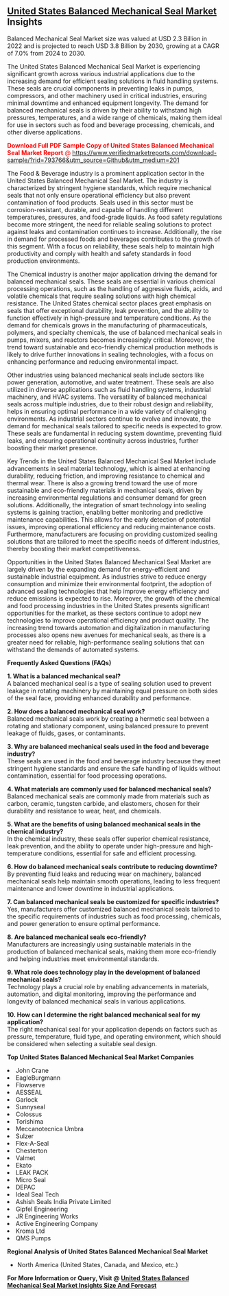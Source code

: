 <h2><a href="https://www.verifiedmarketreports.com/download-sample/?rid=793766&amp;utm_source=Github&amp;utm_medium=201" target="_blank">United States Balanced Mechanical Seal Market</a> Insights</h2><p>Balanced Mechanical Seal Market size was valued at USD 2.3 Billion in 2022 and is projected to reach USD 3.8 Billion by 2030, growing at a CAGR of 7.0% from 2024 to 2030.</p><p><p>The United States Balanced Mechanical Seal Market is experiencing significant growth across various industrial applications due to the increasing demand for efficient sealing solutions in fluid handling systems. These seals are crucial components in preventing leaks in pumps, compressors, and other machinery used in critical industries, ensuring minimal downtime and enhanced equipment longevity. The demand for balanced mechanical seals is driven by their ability to withstand high pressures, temperatures, and a wide range of chemicals, making them ideal for use in sectors such as food and beverage processing, chemicals, and other diverse applications.</p><p><p><span class=""><span style="color: #ff0000;"><strong>Download Full PDF Sample Copy of United States Balanced Mechanical Seal Market Report</strong> @ </span><a href="https://www.verifiedmarketreports.com/download-sample/?rid=793766&amp;utm_source=Github&amp;utm_medium=201" target="_blank">https://www.verifiedmarketreports.com/download-sample/?rid=793766&amp;utm_source=Github&amp;utm_medium=201</a></span></p></p><p>The Food & Beverage industry is a prominent application sector in the United States Balanced Mechanical Seal Market. The industry is characterized by stringent hygiene standards, which require mechanical seals that not only ensure operational efficiency but also prevent contamination of food products. Seals used in this sector must be corrosion-resistant, durable, and capable of handling different temperatures, pressures, and food-grade liquids. As food safety regulations become more stringent, the need for reliable sealing solutions to protect against leaks and contamination continues to increase. Additionally, the rise in demand for processed foods and beverages contributes to the growth of this segment. With a focus on reliability, these seals help to maintain high productivity and comply with health and safety standards in food production environments.<p>The Chemical industry is another major application driving the demand for balanced mechanical seals. These seals are essential in various chemical processing operations, such as the handling of aggressive fluids, acids, and volatile chemicals that require sealing solutions with high chemical resistance. The United States chemical sector places great emphasis on seals that offer exceptional durability, leak prevention, and the ability to function effectively in high-pressure and temperature conditions. As the demand for chemicals grows in the manufacturing of pharmaceuticals, polymers, and specialty chemicals, the use of balanced mechanical seals in pumps, mixers, and reactors becomes increasingly critical. Moreover, the trend toward sustainable and eco-friendly chemical production methods is likely to drive further innovations in sealing technologies, with a focus on enhancing performance and reducing environmental impact.<p>Other industries using balanced mechanical seals include sectors like power generation, automotive, and water treatment. These seals are also utilized in diverse applications such as fluid handling systems, industrial machinery, and HVAC systems. The versatility of balanced mechanical seals across multiple industries, due to their robust design and reliability, helps in ensuring optimal performance in a wide variety of challenging environments. As industrial sectors continue to evolve and innovate, the demand for mechanical seals tailored to specific needs is expected to grow. These seals are fundamental in reducing system downtime, preventing fluid leaks, and ensuring operational continuity across industries, further boosting their market presence.</p><p>Key Trends in the United States Balanced Mechanical Seal Market include advancements in seal material technology, which is aimed at enhancing durability, reducing friction, and improving resistance to chemical and thermal wear. There is also a growing trend toward the use of more sustainable and eco-friendly materials in mechanical seals, driven by increasing environmental regulations and consumer demand for green solutions. Additionally, the integration of smart technology into sealing systems is gaining traction, enabling better monitoring and predictive maintenance capabilities. This allows for the early detection of potential issues, improving operational efficiency and reducing maintenance costs. Furthermore, manufacturers are focusing on providing customized sealing solutions that are tailored to meet the specific needs of different industries, thereby boosting their market competitiveness.<p>Opportunities in the United States Balanced Mechanical Seal Market are largely driven by the expanding demand for energy-efficient and sustainable industrial equipment. As industries strive to reduce energy consumption and minimize their environmental footprint, the adoption of advanced sealing technologies that help improve energy efficiency and reduce emissions is expected to rise. Moreover, the growth of the chemical and food processing industries in the United States presents significant opportunities for the market, as these sectors continue to adopt new technologies to improve operational efficiency and product quality. The increasing trend towards automation and digitalization in manufacturing processes also opens new avenues for mechanical seals, as there is a greater need for reliable, high-performance sealing solutions that can withstand the demands of automated systems.</p><p><strong>Frequently Asked Questions (FAQs)</strong></p><p><strong>1. What is a balanced mechanical seal?</strong><br> A balanced mechanical seal is a type of sealing solution used to prevent leakage in rotating machinery by maintaining equal pressure on both sides of the seal face, providing enhanced durability and performance.</p><p><strong>2. How does a balanced mechanical seal work?</strong><br> Balanced mechanical seals work by creating a hermetic seal between a rotating and stationary component, using balanced pressure to prevent leakage of fluids, gases, or contaminants.</p><p><strong>3. Why are balanced mechanical seals used in the food and beverage industry?</strong><br> These seals are used in the food and beverage industry because they meet stringent hygiene standards and ensure the safe handling of liquids without contamination, essential for food processing operations.</p><p><strong>4. What materials are commonly used for balanced mechanical seals?</strong><br> Balanced mechanical seals are commonly made from materials such as carbon, ceramic, tungsten carbide, and elastomers, chosen for their durability and resistance to wear, heat, and chemicals.</p><p><strong>5. What are the benefits of using balanced mechanical seals in the chemical industry?</strong><br> In the chemical industry, these seals offer superior chemical resistance, leak prevention, and the ability to operate under high-pressure and high-temperature conditions, essential for safe and efficient processing.</p><p><strong>6. How do balanced mechanical seals contribute to reducing downtime?</strong><br> By preventing fluid leaks and reducing wear on machinery, balanced mechanical seals help maintain smooth operations, leading to less frequent maintenance and lower downtime in industrial applications.</p><p><strong>7. Can balanced mechanical seals be customized for specific industries?</strong><br> Yes, manufacturers offer customized balanced mechanical seals tailored to the specific requirements of industries such as food processing, chemicals, and power generation to ensure optimal performance.</p><p><strong>8. Are balanced mechanical seals eco-friendly?</strong><br> Manufacturers are increasingly using sustainable materials in the production of balanced mechanical seals, making them more eco-friendly and helping industries meet environmental standards.</p><p><strong>9. What role does technology play in the development of balanced mechanical seals?</strong><br> Technology plays a crucial role by enabling advancements in materials, automation, and digital monitoring, improving the performance and longevity of balanced mechanical seals in various applications.</p><p><strong>10. How can I determine the right balanced mechanical seal for my application?</strong><br> The right mechanical seal for your application depends on factors such as pressure, temperature, fluid type, and operating environment, which should be considered when selecting a suitable seal design.</p></p><p><strong>Top United States Balanced Mechanical Seal Market Companies</strong></p><div data-test-id=""><p><li>John Crane</li><li> EagleBurgmann</li><li> Flowserve</li><li> AESSEAL</li><li> Garlock</li><li> Sunnyseal</li><li> Colossus</li><li> Torishima</li><li> Meccanotecnica Umbra</li><li> Sulzer</li><li> Flex-A-Seal</li><li> Chesterton</li><li> Valmet</li><li> Ekato</li><li> LEAK PACK</li><li> Micro Seal</li><li> DEPAC</li><li> Ideal Seal Tech</li><li> Ashish Seals India Private Limited</li><li> Gipfel Engineering</li><li> JR Engineering Works</li><li> Active Engineering Company</li><li> Kroma Ltd</li><li> QMS Pumps</li></p><div><strong>Regional Analysis of&nbsp;United States Balanced Mechanical Seal Market</strong></div><ul><li dir="ltr"><p dir="ltr">North America&nbsp;(United States, Canada, and Mexico, etc.)</p></li></ul><p><strong>For More Information or Query, Visit @&nbsp;</strong><strong><a href="https://www.verifiedmarketreports.com/product/balanced-mechanical-seal-market/?utm_source=Github&amp;utm_medium=201" target="_blank">United States Balanced Mechanical Seal Market Insights Size And Forecast</a></strong></p></div>
